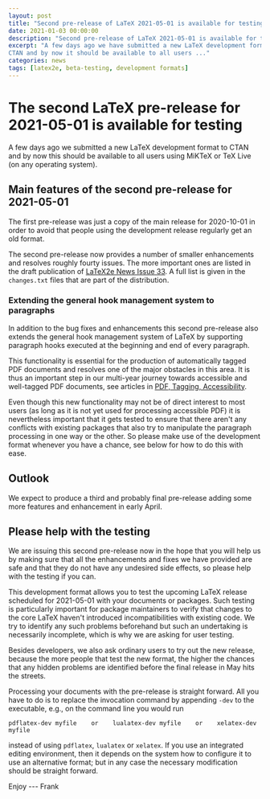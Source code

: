 ```yaml
---
layout: post
title: "Second pre-release of LaTeX 2021-05-01 is available for testing"
date: 2021-01-03 00:00:00
description: "Second pre-release of LaTeX 2021-05-01 is available for testing"
excerpt: "A few days ago we have submitted a new LaTeX development format to
CTAN and by now it should be available to all users ..."
categories: news
tags: [latex2e, beta-testing, development formats]
---
```


# The second LaTeX pre-release for 2021-05-01 is available for testing

A few days ago we submitted a new LaTeX development format to CTAN
and by now this should be available to all users using MiKTeX or TeX
Live (on any operating system).


## Main features of the second pre-release for 2021-05-01

The first pre-release was just a copy of the main release for
2020-10-01 in order to avoid that people using the development release
regularly get an old format.

The second pre-release now provides a number of smaller enhancements and
resolves roughly fourty issues. The more important ones are listed in
the draft publication of <a href="{{site.baseurl}}/news/latex2e-news/ltnews33.pdf">LaTeX2e News
Issue 33</a>. A full list is given in the `changes.txt` files that are
part of the distribution.




### Extending the general hook management system to paragraphs

In addition to the bug fixes and enhancements this second pre-release
also extends the general hook management system of LaTeX by supporting
paragraph hooks executed at the beginning and end of every paragraph.

This functionality is essential for the production of automatically
tagged PDF documents and resolves one of the major obstacles in this
area. It is thus an important step in our multi-year journey towards
accessible and well-tagged PDF documents, see articles in <a href="{{site.baseurl}}/publications/indexbytopic/pdf/">PDF, Tagging, Accessibility</a>.

Even though this new functionality may not be of direct interest to
most users (as long as it is not yet used for processing accessible
PDF) it is nevertheless important that it gets tested to ensure that
there aren't any conflicts with existing packages that also try to
manipulate the paragraph processing in one way or the other. So please
make use of the development format whenever you have a chance, see
below for how to do this with ease.




## Outlook

We expect to produce a third and probably final pre-release adding
some more features and enhancement in early April.


## Please help with the testing

We are issuing this second pre-release now in the hope that you will help us by
making sure that all the enhancements and fixes we have provided are safe and that
they do not have any undesired side effects, so please help with the testing if
you can.

This development format allows you to test the upcoming LaTeX release scheduled
for 2021-05-01 with your documents or packages. Such testing is
particularly important for package maintainers to verify that changes
to the core LaTeX haven't introduced incompatibilities with existing
code. We try to identify any such problems beforehand but such an
undertaking is necessarily incomplete, which is why we are asking for user
testing.

Besides developers, we also ask ordinary users to try out the new
release, because the more people that test the new
format, the higher the chances that any hidden problems are identified
before the final release in May hits the streets.

Processing your documents with the pre-release is straight forward. All
you have to do is to replace the invocation command by appending
`-dev` to the executable, e.g., on the command line you would run

```
pdflatex-dev myfile    or    lualatex-dev myfile    or    xelatex-dev myfile
```

instead of using `pdflatex`, `lualatex` or `xelatex`. If you use an
integrated editing environment, then it depends on the system 
how to configure it to use an alternative format; but in any case the necessary
modification should be straight forward.




Enjoy --- Frank



<img src="https://ssl-vg03.met.vgwort.de/na/03770697eae2427c8a6bfe7e9b8ab332" width="1" height="1" alt="">

